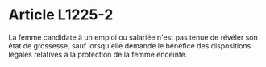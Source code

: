 # Article L1225-2

La femme candidate à un emploi ou salariée n'est pas tenue de révéler son état de grossesse, sauf lorsqu'elle demande le bénéfice des dispositions légales relatives à la protection de la femme enceinte.